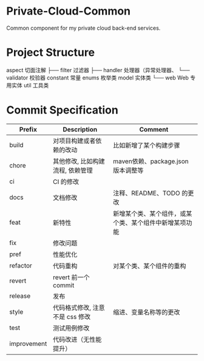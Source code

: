 # Private-Cloud-Common

Common component for my private cloud back-end services.

# Project Structure

aspect 切面注解 
├── filter 过滤器 
├── handler 处理器（异常处理器、 
└── validator 校验器 
constant 常量 
enums 枚举类 
model 实体类 
└── web Web 专用实体
util 工具类

# Commit Specification

| Prefix      | Description         | Comment                     |
|-------------|---------------------|-----------------------------|
| build       | 对项目构建或者依赖的改动        | 比如新增了某个构建步骤                 |
| chore       | 其他修改, 比如构建流程, 依赖管理  | maven依赖、package.json 版本调整等  |
| ci          | CI 的修改              |                             |
| docs        | 文档修改                | 注释、README、TODO 的更改          |
| feat        | 新特性                 | 新增某个类、某个组件，或某个类、某个组件中新增某项功能 |
| fix         | 修改问题                |                             |
| pref        | 性能优化                |                             |
| refactor    | 代码重构                | 对某个类、某个组件的重构                |
| revert      | revert 前一个 commit   |                             |
| release     | 发布                  |                             |
| style       | 代码格式修改, 注意不是 css 修改 | 缩进、变量名称等的更改                 |
| test        | 测试用例修改              |                             |
| improvement | 代码改进（无性能提升）         |                             |